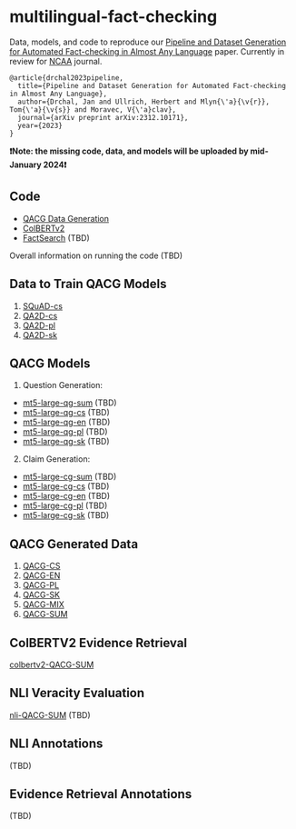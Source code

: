 # multilingual-fact-checking
Data, models, and code to reproduce our [Pipeline and Dataset Generation for Automated Fact-checking in Almost Any Language](https://arxiv.org/abs/2312.10171) paper.
Currently in review for [NCAA](https://link.springer.com/journal/521) journal.

```
@article{drchal2023pipeline,
  title={Pipeline and Dataset Generation for Automated Fact-checking in Almost Any Language},
  author={Drchal, Jan and Ullrich, Herbert and Mlyn{\'a}{\v{r}}, Tom{\'a}{\v{s}} and Moravec, V{\'a}clav},
  journal={arXiv preprint arXiv:2312.10171},
  year={2023}
}
```

**❗Note: the missing code, data, and models will be uploaded by mid-January 2024❗**

## Code
* [QACG Data Generation](https://github.com/aic-factcheck/Zero-shot-Fact-Verification)
* [ColBERTv2](https://github.com/aic-factcheck/ColBERTv2)
* [FactSearch](https://github.com/aic-factcheck/Zero-shot-Fact-Verification) (TBD)

Overall information on running the code (TBD)

## Data to Train QACG Models
1. [SQuAD-cs](https://huggingface.co/datasets/ctu-aic/squad-cs) 
2. [QA2D-cs](https://huggingface.co/datasets/ctu-aic/qa2d-cs) 
3. [QA2D-pl](https://huggingface.co/datasets/ctu-aic/qa2d-pl) 
4. [QA2D-sk](https://huggingface.co/datasets/ctu-aic/qa2d-sk) 

## QACG Models
1. Question Generation:
* [mt5-large-qg-sum](https://huggingface.co/ctu-aic) (TBD)
* [mt5-large-qg-cs](https://huggingface.co/ctu-aic) (TBD)
* [mt5-large-qg-en](https://huggingface.co/ctu-aic) (TBD)
* [mt5-large-qg-pl](https://huggingface.co/ctu-aic) (TBD)
* [mt5-large-qg-sk](https://huggingface.co/ctu-aic) (TBD)
2. Claim Generation:
* [mt5-large-cg-sum](https://huggingface.co/ctu-aic) (TBD)
* [mt5-large-cg-cs](https://huggingface.co/ctu-aic) (TBD)
* [mt5-large-cg-en](https://huggingface.co/ctu-aic) (TBD)
* [mt5-large-cg-pl](https://huggingface.co/ctu-aic) (TBD)
* [mt5-large-cg-sk](https://huggingface.co/ctu-aic) (TBD)

## QACG Generated Data
1. [QACG-CS](https://huggingface.co/datasets/ctu-aic/qacg-cs)
2. [QACG-EN](https://huggingface.co/datasets/ctu-aic/qacg-en)
3. [QACG-PL](https://huggingface.co/datasets/ctu-aic/qacg-pl)
4. [QACG-SK](https://huggingface.co/datasets/ctu-aic/qacg-sk)
5. [QACG-MIX](https://huggingface.co/datasets/ctu-aic/qacg-mix)
6. [QACG-SUM](https://huggingface.co/datasets/ctu-aic/qacg-sum)

## ColBERTV2 Evidence Retrieval
[colbertv2-QACG-SUM](https://huggingface.co/ctu-aic/colbertv2-qacg-sum/tree/main)

## NLI Veracity Evaluation
[nli-QACG-SUM](https://huggingface.co/ctu-aic) (TBD)

## NLI Annotations
(TBD)
## Evidence Retrieval Annotations
(TBD)
